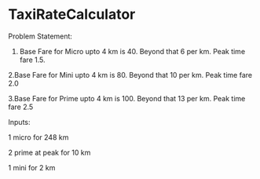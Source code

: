 # TaxiRateCalculator
Problem Statement:

1. Base Fare for Micro upto 4 km is 40. Beyond that 6 per km. Peak time fare 1.5.

2.Base Fare for Mini upto 4 km is 80. Beyond that 10 per km. Peak time fare 2.0

3.Base Fare for Prime upto 4 km is 100. Beyond that 13 per km. Peak time fare 2.5

Inputs:

1 micro for 248 km

2 prime at peak for 10 km 

1 mini for 2 km
